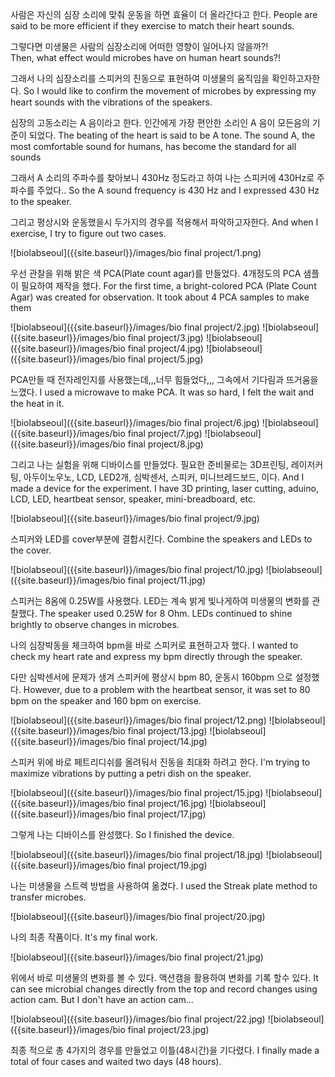 사람은 자신의 심장 소리에 맞춰 운동을 하면 효율이 더 올라간다고 한다. 
People are said to be more efficient if they exercise to match their heart sounds.

그렇다면 미생물은 사람의 심장소리에 어떠한 영향이 일어나지 않을까?!  
Then, what effect would microbes have on human heart sounds?!

그래서 나의 심장소리를 스피커의 진동으로 표현하여 미생물의 움직임을 확인하고자한다.
So I would like to confirm the movement of microbes by expressing my heart sounds with the vibrations of the speakers.

심장의 고동소리는 A 음이라고 한다. 인간에게 가장 편안한 소리인 A 음이 모든음의 기준이 되었다. 
The beating of the heart is said to be A tone. The sound A, the most comfortable sound for humans, has become the standard for all sounds

그래서 A 소리의 주파수를 찾아보니 430Hz 정도라고 하여 나는 스피커에 430Hz로 주파수를 주었다.. 
So the A sound frequency is 430 Hz and I expressed 430 Hz to the speaker.

그리고 평상시와 운동했을시 두가지의 경우를 적용해서 파악하고자한다.
And when I exercise, I try to figure out two cases.

![biolabseoul]({{site.baseurl}}/images/bio final project/1.png)

우선 관찰을 위해 밝은 색 PCA(Plate count agar)를 만들었다. 4개정도의 PCA 샘플이 필요하여 제작을 했다. 
For the first time, a bright-colored PCA (Plate Count Agar) was created for observation. It took about 4 PCA samples to make them

![biolabseoul]({{site.baseurl}}/images/bio final project/2.jpg)
![biolabseoul]({{site.baseurl}}/images/bio final project/3.jpg)
![biolabseoul]({{site.baseurl}}/images/bio final project/4.jpg)
![biolabseoul]({{site.baseurl}}/images/bio final project/5.jpg)

PCA만들 때 전자레인지를 사용했는데,,,너무 힘들었다,,, 그속에서 기다림과 뜨거움을 느꼈다.
I used a microwave to make PCA. It was so hard, I felt the wait and the heat in it.

![biolabseoul]({{site.baseurl}}/images/bio final project/6.jpg)
![biolabseoul]({{site.baseurl}}/images/bio final project/7.jpg)
![biolabseoul]({{site.baseurl}}/images/bio final project/8.jpg)

그리고 나는 실험을 위해 디바이스를 만들었다. 필요한 준비물로는
3D프린팅, 레이저커팅, 아두이노우노, LCD, LED2개, 심박센서, 스피커, 미니브레드보드, 이다.
And I made a device for the experiment. I have 3D printing, laser cutting, aduino, LCD, LED, heartbeat sensor, speaker, mini-breadboard, etc.

![biolabseoul]({{site.baseurl}}/images/bio final project/9.jpg)

스피커와 LED를 cover부분에 결합시킨다.
Combine the speakers and LEDs to the cover.

![biolabseoul]({{site.baseurl}}/images/bio final project/10.jpg)
![biolabseoul]({{site.baseurl}}/images/bio final project/11.jpg)

스피커는 8옴에 0.25W를 사용했다. LED는 계속 밝게 빛나게하여 미생물의 변화를 관찰했다. 
The speaker used 0.25W for 8 Ohm. LEDs continued to shine brightly to observe changes in microbes.

나의 심장박동을 체크하여 bpm을 바로 스피커로 표현하고자 했다.
I wanted to check my heart rate and express my bpm directly through the speaker.

다만 심박센서에 문제가 생겨 스피커에 평상시 bpm 80, 운동시 160bpm 으로  설정했다. 
However, due to a problem with the heartbeat sensor, it was set to 80 bpm on the speaker and 160 bpm on exercise.

![biolabseoul]({{site.baseurl}}/images/bio final project/12.png)
![biolabseoul]({{site.baseurl}}/images/bio final project/13.jpg)
![biolabseoul]({{site.baseurl}}/images/bio final project/14.jpg)

스피커 위에 바로 페트리디쉬를 올려둬서 진동을 최대화 하려고 한다.
I'm trying to maximize vibrations by putting a petri dish on the speaker.

![biolabseoul]({{site.baseurl}}/images/bio final project/15.jpg)
![biolabseoul]({{site.baseurl}}/images/bio final project/16.jpg)
![biolabseoul]({{site.baseurl}}/images/bio final project/17.jpg)

그렇게 나는 디바이스를 완성했다.
So I finished the device.

![biolabseoul]({{site.baseurl}}/images/bio final project/18.jpg)
![biolabseoul]({{site.baseurl}}/images/bio final project/19.jpg)

나는 미생물을 스트렉 방법을 사용하여 옮겼다. 
I used the Streak plate method to transfer microbes.

![biolabseoul]({{site.baseurl}}/images/bio final project/20.jpg)

나의 최종 작품이다.
It's my final work.

![biolabseoul]({{site.baseurl}}/images/bio final project/21.jpg)

위에서 바로 미생물의 변화를 볼 수 있다. 
액션캠을 활용하여 변화를 기록 할수 있다.
It can see microbial changes directly from the top and record changes using action cam.
But I don't have an action cam...

![biolabseoul]({{site.baseurl}}/images/bio final project/22.jpg)
![biolabseoul]({{site.baseurl}}/images/bio final project/23.jpg)

최종 적으로 총 4가지의 경우를 만들었고 이틀(48시간)을 기다렸다.
I finally made a total of four cases and waited two days (48 hours).


